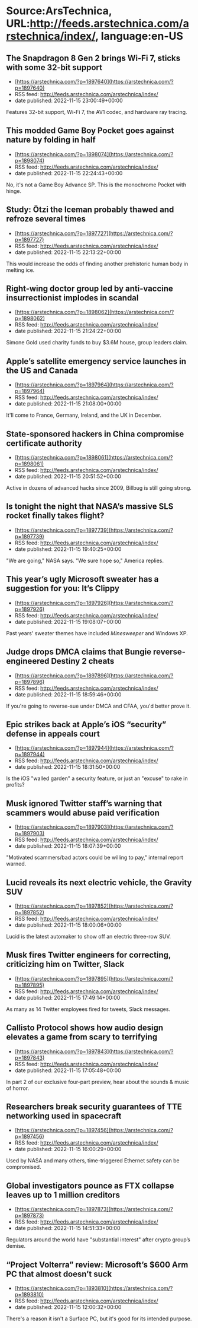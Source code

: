 # Source:ArsTechnica, URL:http://feeds.arstechnica.com/arstechnica/index/, language:en-US

## The Snapdragon 8 Gen 2 brings Wi-Fi 7, sticks with some 32-bit support
 - [https://arstechnica.com/?p=1897640](https://arstechnica.com/?p=1897640)
 - RSS feed: http://feeds.arstechnica.com/arstechnica/index/
 - date published: 2022-11-15 23:00:49+00:00

Features 32-bit support, Wi-Fi 7, the AV1 codec, and hardware ray tracing.

## This modded Game Boy Pocket goes against nature by folding in half
 - [https://arstechnica.com/?p=1898074](https://arstechnica.com/?p=1898074)
 - RSS feed: http://feeds.arstechnica.com/arstechnica/index/
 - date published: 2022-11-15 22:24:43+00:00

No, it's not a Game Boy Advance SP. This is the monochrome Pocket with hinge.

## Study: Ötzi the Iceman probably thawed and refroze several times
 - [https://arstechnica.com/?p=1897727](https://arstechnica.com/?p=1897727)
 - RSS feed: http://feeds.arstechnica.com/arstechnica/index/
 - date published: 2022-11-15 22:13:22+00:00

This would increase the odds of finding another prehistoric human body in melting ice.

## Right-wing doctor group led by anti-vaccine insurrectionist implodes in scandal
 - [https://arstechnica.com/?p=1898062](https://arstechnica.com/?p=1898062)
 - RSS feed: http://feeds.arstechnica.com/arstechnica/index/
 - date published: 2022-11-15 21:24:22+00:00

Simone Gold used charity funds to buy $3.6M house, group leaders claim.

## Apple’s satellite emergency service launches in the US and Canada
 - [https://arstechnica.com/?p=1897964](https://arstechnica.com/?p=1897964)
 - RSS feed: http://feeds.arstechnica.com/arstechnica/index/
 - date published: 2022-11-15 21:08:00+00:00

It'll come to France, Germany, Ireland, and the UK in December.

## State-sponsored hackers in China compromise certificate authority
 - [https://arstechnica.com/?p=1898061](https://arstechnica.com/?p=1898061)
 - RSS feed: http://feeds.arstechnica.com/arstechnica/index/
 - date published: 2022-11-15 20:51:52+00:00

Active in dozens of advanced hacks since 2009, Billbug is still going strong.

## Is tonight the night that NASA’s massive SLS rocket finally takes flight?
 - [https://arstechnica.com/?p=1897739](https://arstechnica.com/?p=1897739)
 - RSS feed: http://feeds.arstechnica.com/arstechnica/index/
 - date published: 2022-11-15 19:40:25+00:00

"We are going," NASA says. "We sure hope so," America replies.

## This year’s ugly Microsoft sweater has a suggestion for you: It’s Clippy
 - [https://arstechnica.com/?p=1897926](https://arstechnica.com/?p=1897926)
 - RSS feed: http://feeds.arstechnica.com/arstechnica/index/
 - date published: 2022-11-15 19:08:07+00:00

Past years' sweater themes have included <em>Minesweeper</em> and Windows XP.

## Judge drops DMCA claims that Bungie reverse-engineered Destiny 2 cheats
 - [https://arstechnica.com/?p=1897896](https://arstechnica.com/?p=1897896)
 - RSS feed: http://feeds.arstechnica.com/arstechnica/index/
 - date published: 2022-11-15 18:59:46+00:00

If you're going to reverse-sue under DMCA and CFAA, you'd better prove it.

## Epic strikes back at Apple’s iOS “security” defense in appeals court
 - [https://arstechnica.com/?p=1897944](https://arstechnica.com/?p=1897944)
 - RSS feed: http://feeds.arstechnica.com/arstechnica/index/
 - date published: 2022-11-15 18:31:50+00:00

Is the iOS "walled garden" a security feature, or just an "excuse" to rake in profits?

## Musk ignored Twitter staff’s warning that scammers would abuse paid verification
 - [https://arstechnica.com/?p=1897903](https://arstechnica.com/?p=1897903)
 - RSS feed: http://feeds.arstechnica.com/arstechnica/index/
 - date published: 2022-11-15 18:07:39+00:00

"Motivated scammers/bad actors could be willing to pay," internal report warned.

## Lucid reveals its next electric vehicle, the Gravity SUV
 - [https://arstechnica.com/?p=1897852](https://arstechnica.com/?p=1897852)
 - RSS feed: http://feeds.arstechnica.com/arstechnica/index/
 - date published: 2022-11-15 18:00:06+00:00

Lucid is the latest automaker to show off an electric three-row SUV.

## Musk fires Twitter engineers for correcting, criticizing him on Twitter, Slack
 - [https://arstechnica.com/?p=1897895](https://arstechnica.com/?p=1897895)
 - RSS feed: http://feeds.arstechnica.com/arstechnica/index/
 - date published: 2022-11-15 17:49:14+00:00

As many as 14 Twitter employees fired for tweets, Slack messages.

## Callisto Protocol shows how audio design elevates a game from scary to terrifying
 - [https://arstechnica.com/?p=1897843](https://arstechnica.com/?p=1897843)
 - RSS feed: http://feeds.arstechnica.com/arstechnica/index/
 - date published: 2022-11-15 17:05:48+00:00

In part 2 of our exclusive four-part preview, hear about the sounds &#038; music of horror.

## Researchers break security guarantees of TTE networking used in spacecraft
 - [https://arstechnica.com/?p=1897456](https://arstechnica.com/?p=1897456)
 - RSS feed: http://feeds.arstechnica.com/arstechnica/index/
 - date published: 2022-11-15 16:00:29+00:00

Used by NASA and many others, time-triggered Ethernet safety can be compromised.

## Global investigators pounce as FTX collapse leaves up to 1 million creditors
 - [https://arstechnica.com/?p=1897873](https://arstechnica.com/?p=1897873)
 - RSS feed: http://feeds.arstechnica.com/arstechnica/index/
 - date published: 2022-11-15 14:51:33+00:00

Regulators around the world have "substantial interest" after crypto group’s demise.

## “Project Volterra” review: Microsoft’s $600 Arm PC that almost doesn’t suck
 - [https://arstechnica.com/?p=1893810](https://arstechnica.com/?p=1893810)
 - RSS feed: http://feeds.arstechnica.com/arstechnica/index/
 - date published: 2022-11-15 12:00:32+00:00

There's a reason it isn't a Surface PC, but it's good for its intended purpose.

